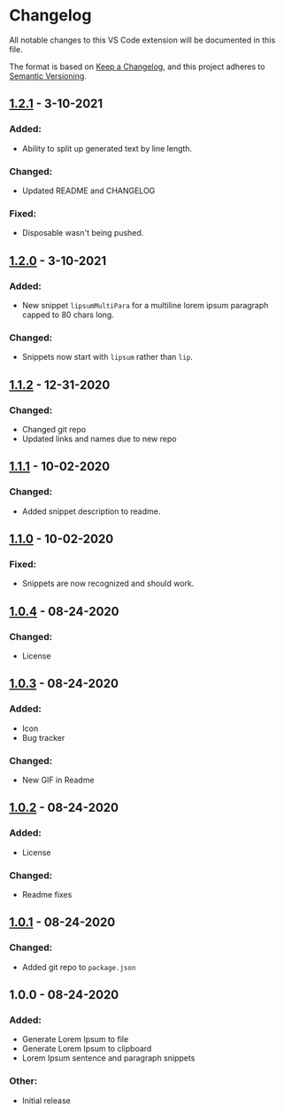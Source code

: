 # Changelog

All notable changes to this VS Code extension will be documented in this file.

The format is based on [Keep a Changelog](https://keepachangelog.com/en/1.0.0/),
and this project adheres to [Semantic Versioning](https://semver.org/spec/v2.0.0.html).

## [1.2.1](https://github.com/MrAwesomeRocks/vscode-lorem-ipsum/compare/v1.2.20...v1.2.1) - 3-10-2021

### Added:

-   Ability to split up generated text by line length.

### Changed:

-   Updated README and CHANGELOG

### Fixed:

-   Disposable wasn't being pushed.

## [1.2.0](https://github.com/MrAwesomeRocks/vscode-lorem-ipsum/compare/v1.1.2...v1.2.0) - 3-10-2021

### Added:

-   New snippet `lipsumMultiPara` for a multiline lorem ipsum paragraph capped to 80 chars long.

### Changed:

-   Snippets now start with `lipsum` rather than `lip`.

## [1.1.2](https://github.com/MrAwesomeRocks/vscode-lorem-ipsum/compare/v1.1.1...v1.1.2) - 12-31-2020

### Changed:

-   Changed git repo
-   Updated links and names due to new repo

## [1.1.1](https://github.com/MrAwesomeRocks/vscode-lorem-ipsum/compare/v1.1.0...v1.1.1) - 10-02-2020

### Changed:

-   Added snippet description to readme.

## [1.1.0](https://github.com/MrAwesomeRocks/vscode-lorem-ipsum/compare/v1.0.4...v1.1.0) - 10-02-2020

### Fixed:

-   Snippets are now recognized and should work.

## [1.0.4](https://github.com/MrAwesomeRocks/vscode-lorem-ipsum/compare/v1.0.3...v1.0.4) - 08-24-2020

### Changed:

-   License

## [1.0.3](https://github.com/MrAwesomeRocks/vscode-lorem-ipsum/compare/v1.0.2...v1.0.3) - 08-24-2020

### Added:

-   Icon
-   Bug tracker

### Changed:

-   New GIF in Readme

## [1.0.2](https://github.com/MrAwesomeRocks/vscode-lorem-ipsum/compare/v1.0.1...v1.0.2) - 08-24-2020

### Added:

-   License

### Changed:

-   Readme fixes

## [1.0.1](https://github.com/MrAwesomeRocks/vscode-lorem-ipsum/releases/tag/v1.0.1) - 08-24-2020

### Changed:

-   Added git repo to `package.json`

## 1.0.0 - 08-24-2020

### Added:

-   Generate Lorem Ipsum to file
-   Generate Lorem Ipsum to clipboard
-   Lorem Ipsum sentence and paragraph snippets

### Other:

-   Initial release

